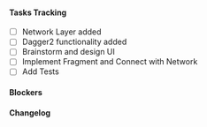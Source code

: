 

#### Tasks Tracking
 
   - [ ] Network Layer added
   - [ ] Dagger2 functionality added
   - [ ] Brainstorm and design UI
   - [ ] Implement Fragment and Connect with Network
   - [ ] Add Tests
   
#### Blockers

#### Changelog



   
  

